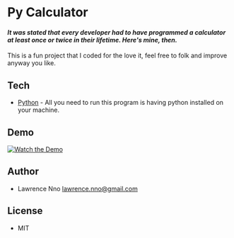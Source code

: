 # Py Calculator
#### _It was stated that every developer had to have programmed a calculator at least once or twice in their lifetime. Here's mine, then._

This is a fun project that I coded for the love it, feel free to folk and improve anyway you like.

## Tech
- [Python] - All you need to run this program is having python installed on your machine.

## Demo
[![Watch the Demo](https://img.youtube.com/vi/rQJKZiLWvNA/0.jpg)](https://www.youtube.com/watch?v=rQJKZiLWvNA)

## Author
- Lawrence Nno lawrence.nno@gmail.com

## License
- MIT


[//]: # (These are reference links used in the body of this note and get stripped out when the markdown processor does its job. There is no need to format nicely because it shouldn't be seen. Thanks SO - http://stackoverflow.com/questions/4823468/store-comments-in-markdown-syntax)

   [Python]: <https://www.python.org/>

